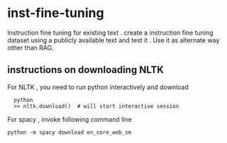 # inst-fine-tuning
Instruction fine tuning for existing text .  create a instruction fine tuning dataset using a publicly available text and test it . Use it as alternate way other than RAG. 

## instructions on downloading NLTK
For NLTK , you need to run python interactively and download 

```
  python
  >> nltk.download()  # will start interactive session

```
For spacy , invoke following command line

```
python -m spacy download en_core_web_sm

```
